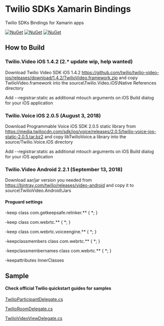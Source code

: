 # Twilio SDKs Xamarin Bindings

Twilio SDKs Bindings for Xamarin apps

[![NuGet][ios-video-nuget-img]][ios-video-nuget-link]
[![NuGet][ios-voice-nuget-img]][ios-voice-nuget-link]
[![NuGet][android-video-nuget-img]][android-video-nuget-link]

[ios-video-nuget-img]: https://img.shields.io/badge/nuget-1.4.2-blue.svg?label=Twilio.Video.iOS%20NuGet
[ios-video-nuget-link]: https://www.nuget.org/packages/Twilio.Video.XamarinBinding
[ios-voice-nuget-img]: https://img.shields.io/badge/nuget-2.0.5-blue.svg?label=Twilio.Voice.iOS%20NuGet
[ios-voice-nuget-link]: https://www.nuget.org/packages/Twilio.Voice.iOS.XamarinBinding
[android-video-nuget-img]: https://img.shields.io/badge/nuget-2.2.1-blue.svg?label=Twilio.Video.Android%20NuGet
[android-video-nuget-link]: https://www.nuget.org/packages/Twilio.Video.Android.XamarinBinding

## How to Build

### Twilio.Video iOS 1.4.2 (2.* update wip, help wanted)
Download Twilio Video SDK iOS 1.4.2 https://github.com/twilio/twilio-video-ios/releases/download/1.4.2/TwilioVideo.framework.zip and copy TwilioVideo.framework into the source\Twilio.Video.iOS\Native References directory

Add --registrar:static as additional mtouch arguments on iOS Build dialog for your iOS application


### Twilio.Voice iOS 2.0.5 (August 3, 2018)
Download Programmable Voice iOS SDK 2.0.5 static library from https://media.twiliocdn.com/sdk/ios/voice/releases/2.0.5/twilio-voice-ios-static-2.0.5.tar.bz2 and copy libTwilioVoice.a library into the source/Twilio.Voice.iOS directory

Add --registrar:static as additional mtouch arguments on iOS Build dialog for your iOS application


### Twilio.Video Android 2.2.1 (September 13, 2018)
Download aar/jar version you needed from https://bintray.com/twilio/releases/video-android and copy it to source\TwilioVideo.Android\Jars


#### Proguard settings

-keep class com.getkeepsafe.relinker.** { *; }

-keep class com.webrtc.** { *; }

-keep class com.webrtc.voiceengine.** { *; }

-keepclassmembers class com.webrtc.** { *; }

-keepclassmembernames class com.webrtc.** { *; }

-keepattributes InnerClasses

## Sample

#### Check official Twilio quickstart guides for samples

[TwilioParticipantDelegate.cs](sample/Twilio.Video.Sample.iOS/TwilioParticipantDelegate.cs)

[TwilioRoomDelegate.cs](sample/Twilio.Video.Sample.iOS/TwilioRoomDelegate.cs)

[TwilioVideoViewDelegate.cs](sample/Twilio.Video.Sample.iOS/TwilioVideoViewDelegate.cs)
